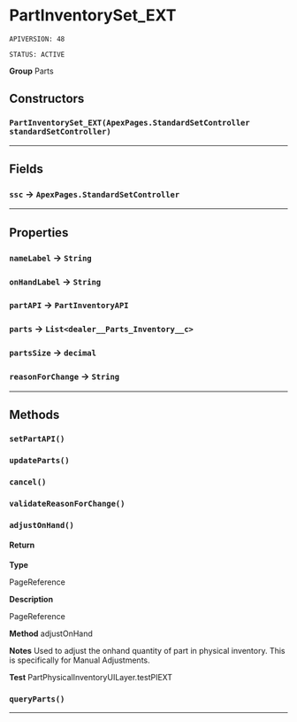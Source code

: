 # PartInventorySet_EXT

`APIVERSION: 48`

`STATUS: ACTIVE`



**Group** Parts

## Constructors
### `PartInventorySet_EXT(ApexPages.StandardSetController standardSetController)`
---
## Fields

### `ssc` → `ApexPages.StandardSetController`


---
## Properties

### `nameLabel` → `String`


### `onHandLabel` → `String`


### `partAPI` → `PartInventoryAPI`


### `parts` → `List<dealer__Parts_Inventory__c>`


### `partsSize` → `decimal`


### `reasonForChange` → `String`


---
## Methods
### `setPartAPI()`
### `updateParts()`
### `cancel()`
### `validateReasonForChange()`
### `adjustOnHand()`
#### Return

**Type**

PageReference

**Description**

PageReference


**Method** adjustOnHand


**Notes** Used to adjust the onhand quantity of part in physical inventory.  This is specifically for Manual Adjustments.


**Test** PartPhysicalInventoryUILayer.testPIEXT

### `queryParts()`
---
